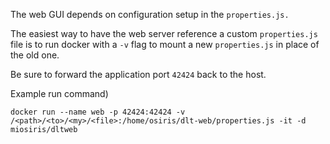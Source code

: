 The web GUI depends on configuration setup in the `properties.js.`

The easiest way to have the web server reference a custom `properties.js` file is to run docker with a `-v` flag to mount a new `properties.js` in place of the old one.

Be sure to forward the application port `42424` back to the host.

Example run command)

`docker run --name web -p 42424:42424 -v /<path>/<to>/<my>/<file>:/home/osiris/dlt-web/properties.js -it -d miosiris/dltweb`
